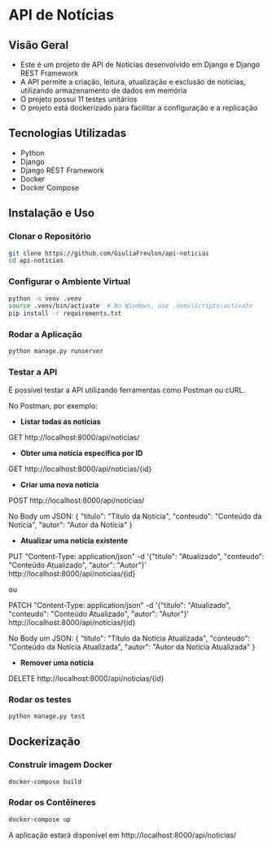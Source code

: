 # API de Notícias

## Visão Geral
- Este é um projeto de API de Notícias desenvolvido em Django e Django REST Framework
- A API permite a criação, leitura, atualização e exclusão de notícias, utilizando armazenamento de dados em memória
- O projeto possui 11 testes unitários
- O projeto está dockerizado para facilitar a configuração e a replicação

## Tecnologias Utilizadas
- Python
- Django
- Django REST Framework
- Docker
- Docker Compose

## Instalação e Uso

### Clonar o Repositório
```bash
git clone https://github.com/GiuliaFreulon/api-noticias
cd api-noticias
```

### Configurar o Ambiente Virtual
```bash
python -m venv .venv
source .venv/bin/activate  # No Windows, use .venv\Scripts\activate
pip install -r requirements.txt
```

### Rodar a Aplicação
```bash
python manage.py runserver
```

### Testar a API
<p>É possível testar a API utilizando ferramentas como Postman ou cURL.
<p>No Postman, por exemplo:

- **Listar todas as notícias**
<p>GET http://localhost:8000/api/noticias/

- **Obter uma notícia específica por ID**
<p>GET http://localhost:8000/api/noticias/{id}

- **Criar uma nova notícia**
<p>POST http://localhost:8000/api/noticias/
<p>No Body um JSON:
  {
      "titulo": "Título da Notícia",
      "conteudo": "Conteúdo da Notícia",
      "autor": "Autor da Notícia"
  }

- **Atualizar uma notícia existente**
<p>PUT "Content-Type: application/json" -d '{"titulo": "Atualizado", "conteudo": "Conteúdo Atualizado", "autor": "Autor"}' http://localhost:8000/api/noticias/{id}
<p>ou
<p>PATCH "Content-Type: application/json" -d '{"titulo": "Atualizado", "conteudo": "Conteúdo Atualizado", "autor": "Autor"}' http://localhost:8000/api/noticias/{id}

<p>No Body um JSON:
  {
      "titulo": "Título da Notícia Atualizada",
      "conteudo": "Conteúdo da Notícia Atualizada",
      "autor": "Autor da Notícia Atualizada"
  }

- **Remover uma notícia**
<p>DELETE http://localhost:8000/api/noticias/{id}

### Rodar os testes
```bash
python manage.py test
```

## Dockerização
### Construir imagem Docker
```bash
docker-compose build
```
### Rodar os Contêineres
```bash
docker-compose up
```

<p>A aplicação estará disponível em http://localhost:8000/api/noticias/
